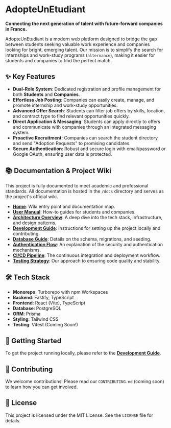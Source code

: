 # AdopteUnEtudiant

**Connecting the next generation of talent with future-forward companies in France.**

AdopteUnEtudiant is a modern web platform designed to bridge the gap between students seeking valuable work experience and companies looking for bright, emerging talent. Our mission is to simplify the search for internships and work-study programs (`alternance`), making it easier for students and companies to find the perfect match.

## ✨ Key Features

- **Dual-Role System**: Dedicated registration and profile management for both **Students** and **Companies**.
- **Effortless Job Posting**: Companies can easily create, manage, and promote internship and work-study opportunities.
- **Advanced Offer Search**: Students can filter job offers by skills, location, and contract type to find relevant opportunities quickly.
- **Direct Application & Messaging**: Students can apply directly to offers and communicate with companies through an integrated messaging system.
- **Proactive Recruitment**: Companies can search the student directory and send "Adoption Requests" to promising candidates.
- **Secure Authentication**: Robust and secure login with email/password or Google OAuth, ensuring user data is protected.

## 📚 Documentation & Project Wiki

This project is fully documented to meet academic and professional standards. All documentation is hosted in the `/docs` directory and serves as the project's official wiki.

- **[Home](docs/Home.md)**: Wiki entry point and documentation map.
- **[User Manual](docs/User-Manual.md)**: How-to guides for students and companies.
- **[Architecture Overview](docs/Architecture.md)**: A deep dive into the tech stack, infrastructure, and design patterns.
- **[Development Guide](docs/Development-Guide.md)**: Instructions for setting up the project locally and contributing.
- **[Database Guide](docs/Database-Guide.md)**: Details on the schema, migrations, and seeding.
- **[Authentication Flow](docs/Authentication.md)**: An explanation of the security and authentication mechanisms.
- **[CI/CD Pipeline](docs/CI-CD.md)**: The continuous integration and deployment workflow.
- **[Testing Strategy](docs/Testing-Guide.md)**: Our approach to ensuring code quality and stability.

## 🛠️ Tech Stack

- **Monorepo**: Turborepo with npm Workspaces
- **Backend**: Fastify, TypeScript
- **Frontend**: React (Vite), TypeScript
- **Database**: PostgreSQL
- **ORM**: Prisma
- **Styling**: Tailwind CSS
- **Testing**: Vitest (Coming Soon!)

## 🚀 Getting Started

To get the project running locally, please refer to the **[Development Guide](docs/Development-Guide.md)**.

## 🤝 Contributing

We welcome contributions! Please read our `CONTRIBUTING.md` (coming soon) to learn how you can get involved.

## 📄 License

This project is licensed under the MIT License. See the `LICENSE` file for details.
